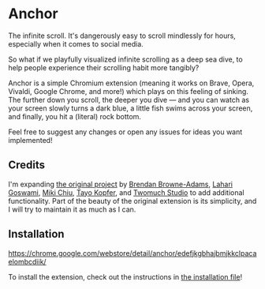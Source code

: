 # Anchor

The infinite scroll. It's dangerously easy to scroll mindlessly for hours, especially when it comes to social media.
 
So what if we playfully visualized infinite scrolling as a deep sea dive, to help people experience their scrolling habit more tangibly?
 
Anchor is a simple Chromium extension (meaning it works on Brave, Opera, Vivaldi, Google Chrome, and more!) which plays on this feeling of sinking. The further down you scroll, the deeper you dive — and you can watch as your screen slowly turns a dark blue, a little fish swims across your screen, and finally, you hit a (literal) rock bottom.

Feel free to suggest any changes or open any issues for ideas you want implemented!

## Credits
 
I'm expanding [the original project](https://experiments.withgoogle.com/anchor) by [Brendan Browne-Adams](https://www.brendanbrownedesigns.com/), [Lahari Goswami](https://laharigoswami.cargo.site), [Miki Chiu](https://www.mikichiu.com), [Tayo Kopfer](https://tayo.co.za), and [Twomuch Studio](https://twomuch.studio) to add additional functionality. Part of the beauty of the original extension is its simplicity, and I will try to maintain it as much as I can.

## Installation

https://chrome.google.com/webstore/detail/anchor/edefjkgbhajbmjkkclpacaelombcdiik/

To install the extension, check out the instructions in [the installation file](INSTALLATION.md)!
